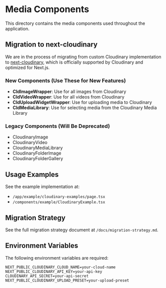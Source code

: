 # Media Components

This directory contains the media components used throughout the application.

## Migration to next-cloudinary

We are in the process of migrating from custom Cloudinary implementation to [next-cloudinary](https://next.cloudinary.dev/), which is officially supported by Cloudinary and optimized for Next.js.

### New Components (Use These for New Features)

- **CldImageWrapper**: Use for all images from Cloudinary
- **CldVideoWrapper**: Use for all videos from Cloudinary
- **CldUploadWidgetWrapper**: Use for uploading media to Cloudinary
- **CldMediaLibrary**: Use for selecting media from the Cloudinary Media Library

### Legacy Components (Will Be Deprecated)

- CloudinaryImage
- CloudinaryVideo
- CloudinaryMediaLibrary
- CloudinaryFolderImage
- CloudinaryFolderGallery

## Usage Examples

See the example implementation at:
- `/app/example/cloudinary-examples/page.tsx`
- `/components/example/CloudinaryExample.tsx`

## Migration Strategy

See the full migration strategy document at `/docs/migration-strategy.md`.

## Environment Variables

The following environment variables are required:

```
NEXT_PUBLIC_CLOUDINARY_CLOUD_NAME=your-cloud-name
NEXT_PUBLIC_CLOUDINARY_API_KEY=your-api-key
CLOUDINARY_API_SECRET=your-api-secret
NEXT_PUBLIC_CLOUDINARY_UPLOAD_PRESET=your-upload-preset
``` 